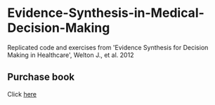 # Evidence-Synthesis-in-Medical-Decision-Making
Replicated code and exercises from 'Evidence Synthesis for Decision Making in Healthcare', Welton J., et al. 2012

## Purchase book
Click [here](https://www.amazon.com/Evidence-Synthesis-Decision-Making-Healthcare/dp/047006109X)
